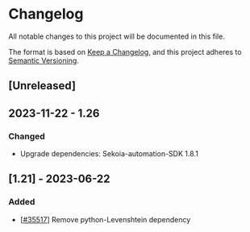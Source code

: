 # Changelog

All notable changes to this project will be documented in this file.

The format is based on [Keep a Changelog](https://keepachangelog.com/en/1.0.0/),
and this project adheres to [Semantic Versioning](https://semver.org/spec/v2.0.0.html).

## [Unreleased]

## 2023-11-22 - 1.26

### Changed

- Upgrade dependencies: Sekoia-automation-SDK 1.8.1

## [1.21] - 2023-06-22

### Added

- [[#35517](https://github.com/SekoiaLab/platform/issues/35517)] Remove python-Levenshtein dependency
